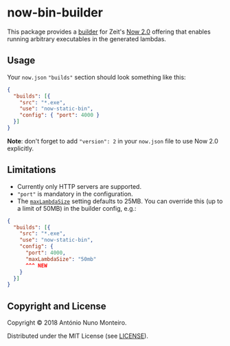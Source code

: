 # now-bin-builder

This package provides a
[builder](https://zeit.co/docs/v2/deployments/builders/overview#when-to-use-builders)
for Zeit's [Now 2.0](https://zeit.co/blog/now-2) offering that enables running
arbitrary executables in the generated lambdas.

## Usage

Your `now.json` `"builds"` section should look something like this:

```json
{
  "builds": [{
    "src": "*.exe",
    "use": "now-static-bin",
    "config": { "port": 4000 }
  }]
}
```

**Note**: don't forget to add `"version": 2` in your `now.json` file to use Now
2.0 explicitly.

## Limitations

- Currently only HTTP servers are supported.
- `"port"` is mandatory in the configuration.
- The
  [`maxLambdaSize`](https://zeit.co/docs/v2/deployments/concepts/lambdas/#maximum-bundle-size)
  setting defaults to 25MB. You can override this (up to a limit of 50MB) in the
  builder config, e.g.:

```json
{
  "builds": [{
    "src": "*.exe",
    "use": "now-static-bin",
    "config": {
      "port": 4000,
      "maxLambdaSize": "50mb"
      ^^^ NEW
    }
  }]
}
```

## Copyright and License

Copyright © 2018 António Nuno Monteiro.

Distributed under the MIT License (see [LICENSE](./LICENSE)).